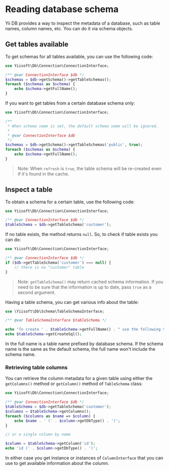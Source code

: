 # Reading database schema

Yii DB provides a way to inspect the metadata of a database, such as table names, column names, etc. You can do it
via schema objects.

## Get tables available

To get schemas for all tables available, you can use the following code:

```php
use Yiisoft\Db\Connection\ConnectionInterface;

/** @var ConnectionInterface $db */
$schemas = $db->getSchema()->getTableSchemas();
foreach ($schemas as $schema) {
    echo $schema->getFullName();
}
```

If you want to get tables from a certain database schema only:

```php
use Yiisoft\Db\Connection\ConnectionInterface;

/**
 * When schema name is set, the default schema name will be ignored.
 * 
 * @var ConnectionInterface $db
 */
$schemas = $db->getSchema()->getTableSchemas('public', true);
foreach ($schemas as $schema) {
    echo $schema->getFullName();
}
```

> Note: When `refresh` is `true`, the table schema will be re-created even if it's found in the cache.

## Inspect a table

To obtain a schema for a certain table, use the following code:

```php
use Yiisoft\Db\Connection\ConnectionInterface;

/** @var ConnectionInterface $db */
$tableSchema = $db->getTableSchema('customer');
```

If no table exists, the method returns `null`. So, to check if table exists you can do:

```php
use Yiisoft\Db\Connection\ConnectionInterface;

/** @var ConnectionInterface $db */
if ($db->getTableSchema('customer') === null) {
    // there is no "customer" table
}
```

> Note: `getTableSchema()` may return cached schema information. If you need to be sure that the information is
> up to date, pass `true` as a second argument.

Having a table schema, you can get various info about the table:

```php
use \Yiisoft\Db\Schema\TableSchemaInterface;

/** @var TableSchemaInterface $tableSchema */

echo 'To create ' . $tableSchema->getFullName() . " use the following SQL:\n";
echo $tableSchema->getCreateSql(); 
```

In the full name is a table name prefixed by database schema.
If the schema name is the same as the default schema, the full name won't include the schema name.

### Retrieving table columns

You can retrieve the column metadata for a given table using either the `getColumns()` method or `getColumn()` method
of `TableSchema` class:

```php
use Yiisoft\Db\Connection\ConnectionInterface;

/** @var ConnectionInterface $db */
$tableSchema = $db->getTableSchema('customer');
$columns = $tableSchema->getColumns();
foreach ($columns as $name => $column) {
    echo $name . ' (' . $column->getDbType() . ')';
}

// or a single column by name

$column = $tableSchema->getColumn('id');
echo 'id (' . $column->getDbType() . ')';
```

In either case you get instance or instances of `ColumnInterface` that you can use to get available information about 
the column.
